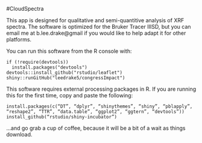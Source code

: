 
#CloudSpectra

This app is designed for qualitative and semi-quantitive analysis of XRF spectra. The software is optimized for the Bruker Tracer IIISD, but you can email me at b.lee.drake@gmail if you would like to help adapt it for other platforms. 


You can run this software from the R console with:

```
if (!require(devtools))
  install.packages("devtools")
devtools::install_github("rstudio/leaflet")
shiny::runGitHub("leedrake5/congressImpact")
```

This software requires external processing packages in R. If you are running this for the first time, copy and paste the following:

```
install.packages(c(“DT”, “dplyr”, “shinythemes”, “shiny”, “pblapply”, “reshape2”, “TTR”, “data.table”, “ggplot2”, “ggtern”, “devtools”))
install_github(“rstudio/shiny-incubator”)
```

…and go grab a cup of coffee, because it will be a bit of a wait as things download. 

